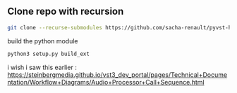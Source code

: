 ## Clone repo with recursion

```sh
git clone --recurse-submodules https://github.com/sacha-renault/pyvst-host
```


build the python module
```sh
python3 setup.py build_ext
```

i wish i saw this earlier : https://steinbergmedia.github.io/vst3_dev_portal/pages/Technical+Documentation/Workflow+Diagrams/Audio+Processor+Call+Sequence.html